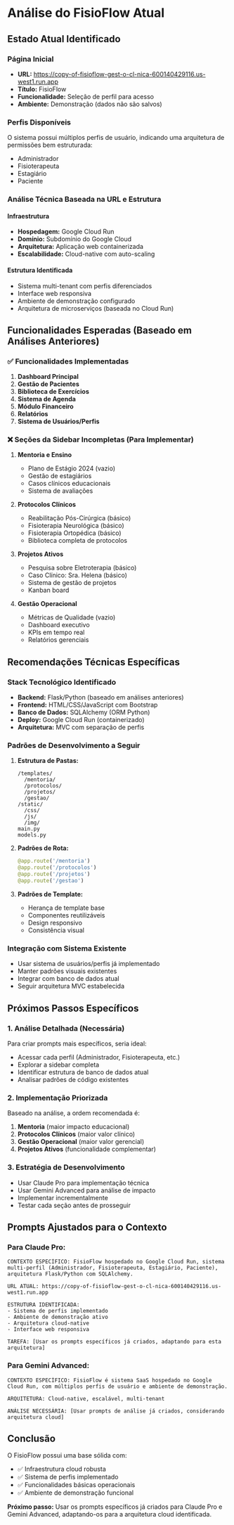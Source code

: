 # Análise do FisioFlow Atual

## Estado Atual Identificado

### Página Inicial

- **URL:** https://copy-of-fisioflow-gest-o-cl-nica-600140429116.us-west1.run.app
- **Título:** FisioFlow
- **Funcionalidade:** Seleção de perfil para acesso
- **Ambiente:** Demonstração (dados não são salvos)

### Perfis Disponíveis

O sistema possui múltiplos perfis de usuário, indicando uma arquitetura de permissões bem estruturada:

- Administrador
- Fisioterapeuta
- Estagiário
- Paciente

### Análise Técnica Baseada na URL e Estrutura

#### Infraestrutura

- **Hospedagem:** Google Cloud Run
- **Domínio:** Subdomínio do Google Cloud
- **Arquitetura:** Aplicação web containerizada
- **Escalabilidade:** Cloud-native com auto-scaling

#### Estrutura Identificada

- Sistema multi-tenant com perfis diferenciados
- Interface web responsiva
- Ambiente de demonstração configurado
- Arquitetura de microserviços (baseada no Cloud Run)

## Funcionalidades Esperadas (Baseado em Análises Anteriores)

### ✅ Funcionalidades Implementadas

1. **Dashboard Principal**
2. **Gestão de Pacientes**
3. **Biblioteca de Exercícios**
4. **Sistema de Agenda**
5. **Módulo Financeiro**
6. **Relatórios**
7. **Sistema de Usuários/Perfis**

### ❌ Seções da Sidebar Incompletas (Para Implementar)

1. **Mentoria e Ensino**
   - Plano de Estágio 2024 (vazio)
   - Gestão de estagiários
   - Casos clínicos educacionais
   - Sistema de avaliações

2. **Protocolos Clínicos**
   - Reabilitação Pós-Cirúrgica (básico)
   - Fisioterapia Neurológica (básico)
   - Fisioterapia Ortopédica (básico)
   - Biblioteca completa de protocolos

3. **Projetos Ativos**
   - Pesquisa sobre Eletroterapia (básico)
   - Caso Clínico: Sra. Helena (básico)
   - Sistema de gestão de projetos
   - Kanban board

4. **Gestão Operacional**
   - Métricas de Qualidade (vazio)
   - Dashboard executivo
   - KPIs em tempo real
   - Relatórios gerenciais

## Recomendações Técnicas Específicas

### Stack Tecnológico Identificado

- **Backend:** Flask/Python (baseado em análises anteriores)
- **Frontend:** HTML/CSS/JavaScript com Bootstrap
- **Banco de Dados:** SQLAlchemy (ORM Python)
- **Deploy:** Google Cloud Run (containerizado)
- **Arquitetura:** MVC com separação de perfis

### Padrões de Desenvolvimento a Seguir

1. **Estrutura de Pastas:**

   ```
   /templates/
     /mentoria/
     /protocolos/
     /projetos/
     /gestao/
   /static/
     /css/
     /js/
     /img/
   main.py
   models.py
   ```

2. **Padrões de Rota:**

   ```python
   @app.route('/mentoria')
   @app.route('/protocolos')
   @app.route('/projetos')
   @app.route('/gestao')
   ```

3. **Padrões de Template:**
   - Herança de template base
   - Componentes reutilizáveis
   - Design responsivo
   - Consistência visual

### Integração com Sistema Existente

- Usar sistema de usuários/perfis já implementado
- Manter padrões visuais existentes
- Integrar com banco de dados atual
- Seguir arquitetura MVC estabelecida

## Próximos Passos Específicos

### 1. Análise Detalhada (Necessária)

Para criar prompts mais específicos, seria ideal:

- Acessar cada perfil (Administrador, Fisioterapeuta, etc.)
- Explorar a sidebar completa
- Identificar estrutura de banco de dados atual
- Analisar padrões de código existentes

### 2. Implementação Priorizada

Baseado na análise, a ordem recomendada é:

1. **Mentoria** (maior impacto educacional)
2. **Protocolos Clínicos** (maior valor clínico)
3. **Gestão Operacional** (maior valor gerencial)
4. **Projetos Ativos** (funcionalidade complementar)

### 3. Estratégia de Desenvolvimento

- Usar Claude Pro para implementação técnica
- Usar Gemini Advanced para análise de impacto
- Implementar incrementalmente
- Testar cada seção antes de prosseguir

## Prompts Ajustados para o Contexto

### Para Claude Pro:

```
CONTEXTO ESPECÍFICO: FisioFlow hospedado no Google Cloud Run, sistema multi-perfil (Administrador, Fisioterapeuta, Estagiário, Paciente), arquitetura Flask/Python com SQLAlchemy.

URL ATUAL: https://copy-of-fisioflow-gest-o-cl-nica-600140429116.us-west1.run.app

ESTRUTURA IDENTIFICADA:
- Sistema de perfis implementado
- Ambiente de demonstração ativo
- Arquitetura cloud-native
- Interface web responsiva

TAREFA: [Usar os prompts específicos já criados, adaptando para esta arquitetura]
```

### Para Gemini Advanced:

```
CONTEXTO ESPECÍFICO: FisioFlow é sistema SaaS hospedado no Google Cloud Run, com múltiplos perfis de usuário e ambiente de demonstração.

ARQUITETURA: Cloud-native, escalável, multi-tenant

ANÁLISE NECESSÁRIA: [Usar prompts de análise já criados, considerando arquitetura cloud]
```

## Conclusão

O FisioFlow possui uma base sólida com:

- ✅ Infraestrutura cloud robusta
- ✅ Sistema de perfis implementado
- ✅ Funcionalidades básicas operacionais
- ✅ Ambiente de demonstração funcional

**Próximo passo:** Usar os prompts específicos já criados para Claude Pro e Gemini Advanced, adaptando-os para a arquitetura cloud identificada.
